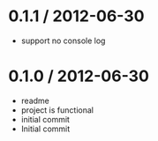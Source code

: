 
0.1.1 / 2012-06-30 
==================

  * support no console log

0.1.0 / 2012-06-30 
==================

  * readme
  * project is functional
  * initial commit
  * Initial commit
